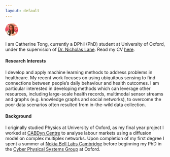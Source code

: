 ```yaml
---
layout: default
---
```


<img src="ct.png" alt="Catherine Tong" style="width:40px;height:40px;">

<!-- # [](#Introduction) About Me --> 

I am Catherine Tong, currently a DPhil (PhD) student at University of Oxford, under the supervision of [Dr. Nicholas Lane](http://niclane.org/). Read my CV [here](https://egctong.github.io/cv/Catherine.pdf). 

<!-- My research is sponsored by the EPSRC Grant. A list of my projects can be found [here](/research/research_index.html). I also keep my [Linkedin Profile](https://www.linkedin.com/in/tongcatherine/) up-to-date.  -->

#### [](#interests) Research Interests

<!-- Areas: ubiquitous health monitoring, machine learning on graphs, embedding learning of large datasets, multimodal learning, deep learning in constrained platforms. --> 

I develop and apply machine learning methods to address problems in healthcare. My recent work focuses on using ubiquitous sensing to find connections between people’s daily behaviour and health outcomes. I am particular interested in developing methods which can leverage other resources, including large-scale health records, multimodal sensor streams and graphs (e.g. knowledge graphs and social networks), to overcome the poor data scenarios often resulted from in-the-wild data collection. 

#### [](#interests) Background
I originally studied Physics at University of Oxford, as my final year project I worked at [CABDyn Centre](https://www.sbs.ox.ac.uk/research/cabdyn) to analyse labour markets using a diffusion model on complex multiplex networks. Upon completion of my first degree I spent a summer at [Nokia Bell Labs Cambridge](https://www.bell-labs.com) before beginning my PhD in the [Cyber Physical Systems Group](https://www.cs.ox.ac.uk/research/cyberphysical/)  at Oxford. 


<!--
* University of Oxford, DPhil in Computer Science (2017-present)
* University of Oxford, MPhys in Physics (2013-2017), First Class Honours -->

<!-- # [](#interests) Research Experience -->

<!-- * Research Intern at [Nokia Bell Labs Cambridge](https://www.bell-labs.com)(Summer 2017)
* Research Assistant at [Centre for Complex Agent-Based Dynamic Networks (CABDyN) Oxford](https://www.sbs.ox.ac.uk/research/cabdyn) (2016-2017) --> 




<!--# [](#interests) Other Interests
I love reading and also enjoy the arts very much. -->

<!--
# [](#projects)Projects
Text can be **bold**, _italic_, or ~~strikethrough~~.

[Link to another page](another-page).

There should be whitespace between paragraphs.

There should be whitespace between paragraphs. We recommend including a README, or a file with information about your project.


This is a normal paragraph following a header. GitHub is a code hosting platform for version control and collaboration. It lets you and others work together on projects from anywhere.

## [](#header-2)Header 2

> This is a blockquote following a header.
>
> When something is important enough, you do it even if the odds are not in your favor.

### [](#header-3)Header 3

```js
// Javascript code with syntax highlighting.
var fun = function lang(l) {
  dateformat.i18n = require('./lang/' + l)
  return true;
}
```

```ruby
# Ruby code with syntax highlighting
GitHubPages::Dependencies.gems.each do |gem, version|
  s.add_dependency(gem, "= #{version}")
end
```

#### [](#header-4)Header 4

*   This is an unordered list following a header.
*   This is an unordered list following a header.
*   This is an unordered list following a header.

##### [](#header-5)Header 5

1.  This is an ordered list following a header.
2.  This is an ordered list following a header.
3.  This is an ordered list following a header.

###### [](#header-6)Header 6

| head1        | head two          | three |
|:-------------|:------------------|:------|
| ok           | good swedish fish | nice  |
| out of stock | good and plenty   | nice  |
| ok           | good `oreos`      | hmm   |
| ok           | good `zoute` drop | yumm  |

### There's a horizontal rule below this.

* * *

### Here is an unordered list:

*   Item foo
*   Item bar
*   Item baz
*   Item zip

### And an ordered list:

1.  Item one
1.  Item two
1.  Item three
1.  Item four

### And a nested list:

- level 1 item
  - level 2 item
  - level 2 item
    - level 3 item
    - level 3 item
- level 1 item
  - level 2 item
  - level 2 item
  - level 2 item
- level 1 item
  - level 2 item
  - level 2 item
- level 1 item

### Small image

![](https://assets-cdn.github.com/images/icons/emoji/octocat.png)

### Large image

![](https://guides.github.com/activities/hello-world/branching.png)


### Definition lists can be used with HTML syntax.

<dl>
<dt>Name</dt>
<dd>Godzilla</dd>
<dt>Born</dt>
<dd>1952</dd>
<dt>Birthplace</dt>
<dd>Japan</dd>
<dt>Color</dt>
<dd>Green</dd>
</dl>

```
Long, single-line code blocks should not wrap. They should horizontally scroll if they are too long. This line should be long enough to demonstrate this.
```

```
The final element.
``` -->
